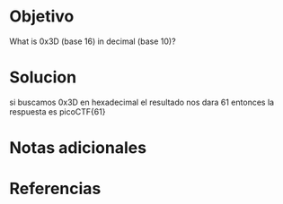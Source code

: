 # Objetivo
What is 0x3D (base 16) in decimal (base 10)?

# Solucion
si buscamos 0x3D en hexadecimal el resultado nos dara 61
entonces la respuesta es picoCTF{61}

# Notas adicionales

# Referencias